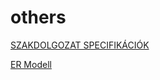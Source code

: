 # others
[SZAKDOLGOZAT SPECIFIKÁCIÓK](https://docs.google.com/document/d/e/2PACX-1vQGrIN_FE350mGddcSFreGNS8bQFb1wwqTCvuMl8wVSpnXEt8DCBFPUkk09WE5_uw/pub)

[ER Modell](https://viewer.diagrams.net/?tags=%7B%7D&highlight=0000ff&edit=_blank&layers=1&nav=1#R5ZzdV6M4FMD%2Fmj7qKeGrfdR%2BuOPRGWcdzzj7sieWWFiB9ITUtvvXb5DQAomI%2FSBh1hdNQiAk93fvzb3BnjmK1lcELvxb7KGwB%2FreumeOe4D9mAP2K63ZZDVD18gq5iTwsqpCxX3wL%2BKVfV67DDyUlC6kGIc0WJQrZziO0YyW6iAheFW%2B7BmH5acu4Jw%2Fsb%2BruJ%2FBEAmX%2FQw86me1A%2BDu6v9AwdzPn2w4w6wlgvnF%2FMaJDz28KlSZk545IhjT7K9oPUJhOnn5vGT9pu%2B0bgdGUEybdPgbr15t42X0cP%2F0EhqXE49%2B%2F3nGXyOhm%2FyFkcfenxdjHLNflwQvYw%2Blt%2BmzEibUx3Mcw%2FAG4wWrNFjlP4jSDV89uKSYVfk0CnkrWgf0Me1%2BDmxe%2FFVoGq%2F5rd8Km7wQU7LJetl58VexbdftrbTr512kC78bP6uZBmHI2xMKCeVDNaysuVhM8JLM0B0iQYQoIvcLOAviOWsdsEbWd47oO43iivBFym6ZVY1f3Mf48eb61vvy6N%2FM7pzV9e1ZLtlvd69ZLn5dukaFB%2FD1vkKYDYps2AUEhZAGr2UZhhyF%2Bfa6nbSwP7jAvCOLD9Pv04vrv8iPlz%2BNLxOIDeic2e0KT0Fy%2Bueu%2FYHw1AvBUZdKOjmWqqWqG%2FUrDJf8SQ8JIsL6rfyAolSo0%2FKKafTyUvhw5i8Jukrrx1bdNL4iQtG69sV565mVK0huISxeXBXULa%2FyC5o2v%2ByQqZIyZgmzckT95xb1X38v%2FWd8Wv%2BdTuMdCyrQSf1nqjSeHwnPqfSfZKmkk6NsqepGXdB%2F34iniQJ0%2BmUFCOz2NKB0sho5hbMleX0Ta%2BMoQr5VdiVXb6f5tFN2OZZGgcl6h3Z%2F5kyRuTorrwlzpsDc3VcYIVG4wpDt5tK1U0GfnffZ5P6ISJ8joc88FX0DFfSp2jIVnBzwuV3e1io231HuD6DVSQAtEUCYJCtMPM0YtKyyBTyTWMBWGcyjT2pMIN8l6B%2FwaBdCu5MQ2gKEkwgGoWYEmk6FQNVW0DDEGWqNQKOEX8Ey%2Fc8JdDpJoCMQ%2BAOFXzUDELgVAA3VAA71AbBr%2FNXHZvbnz2hqAoFWABqiDbxF8TLRDEFrWEbQNBUjCJR4oV1C6V2f%2BaMg%2BQEMNjWCR2eQd73DARtzIYBRcd3AsCKPfNazbhWR3I7jALpF%2BzomQfyiG952xcKaqjeZQIWLexhk4MBMVAcy8W43TawrQDglAUqQbhQ6doVC1RtNALpGYVd84wMgHHQTwoEA4eWSvQHRDUK3knE0%2B%2B1BKE0WO00YPBp2xZRdg5NEp%2BFufzqAJB3YgSNIQJIPhJsIca9UdRa%2BygQQkWg1CQ9UZOH3skudyx0egF7TRGAu7Cff%2FZnV1JnR7u4PiEnGESSebgavmt5QHtpRkeXvKt2fS4ceQHfj8GprdBtlubVbhlsM3I5g4msGt6Md3ENh2ibRIsQbJOpFJcneSqDbcO3WfB2poypuwU%2Fj63fM0c8FtGNnbfNhF8T%2FwouCWAvZd82K7A%2Fb8%2FPlR9obRYFP9BVNw61vd85DHACb5MOeWu2uC23ipz04PdquW8ypesBBZnROZaWl4DU63%2FAb2SEtoQMNoculQBfogADdU3qkQTPmBpXtA2jRM5Yy12jXexLmGn9r%2FMlj6F2ErunnJLpBJwaQZ9%2BenyVfcSmmrhJJNlpMccpdTHF%2FpbuL6f6W1q5x9FgzF1OM8fbMqWbUbXdtua2TJHBapU5lTlNNSlMxc3VfjGuMXN2wi8QJITIfR0%2FLRBFudsW1NCTn1YcS3JxTxRC1nzEnj6ZvN8DNIk%2FVmP%2FRZkzyeSCDyYdMhbOeMWXvGmAxaqdY7tyqmj8X4wgywcvDDZ%2BYRlbc%2FXumLKey%2BydX5uQ%2F)
